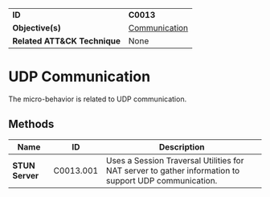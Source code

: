 |||
|---|---|
|**ID**|**C0013**|
|**Objective(s)**|[Communication](../communication)|
|**Related ATT&CK Technique**|None|


UDP Communication
=================
The micro-behavior is related to UDP communication. 

Methods
-------
|Name|ID|Description|
|---|---|---|
|**STUN Server**|C0013.001|Uses a Session Traversal Utilities for NAT server to gather information to support UDP communication.|
